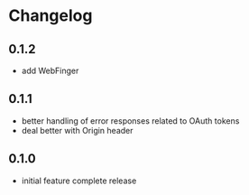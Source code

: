 # Changelog

## 0.1.2
- add WebFinger

## 0.1.1
- better handling of error responses related to OAuth tokens
- deal better with Origin header

## 0.1.0
- initial feature complete release
